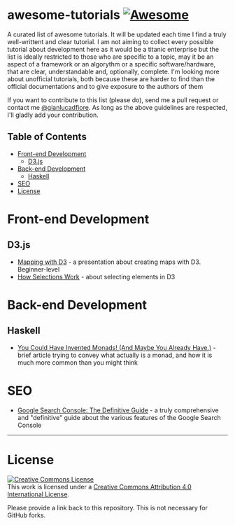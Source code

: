 # awesome-tutorials [![Awesome](https://cdn.rawgit.com/sindresorhus/awesome/d7305f38d29fed78fa85652e3a63e154dd8e8829/media/badge.svg)](https://github.com/sindresorhus/awesome)

A curated list of awesome tutorials. It will be updated each time I find a truly well-writtent and clear tutorial. I am not aiming to collect every possible tutorial about development here as it would be a titanic enterprise but the list is ideally restricted to those who are specific to a topic, may it be an aspect of a framework or an algorythm or a specific software/hardware, that are clear, understandable and, optionally, complete. I'm looking more about unofficial tutorials, both because these are harder to find than the official documentations and to give exposure to the authors of them

If you want to contribute to this list (please do), send me a pull request or contact me [@gianlucadfiore](https://twitter.com/gianlucadfiore). As long as the above guidelines are respected, I'll gladly add your contribution.

## Table of Contents

* [Front-end Development](https://github.com/Donearm/awesome-tutorials/blob/master/README.md#front-end-development)
	* [D3.js](https://github.com/Donearm/awesome-tutorials/blob/master/README.md#d3js)
* [Back-end Development](https://github.com/Donearm/awesome-tutorials/blob/master/README.md#back-end-development)
	* [Haskell](https://github.com/Donearm/awesome-tutorials/blob/master/README.md#haskell)
* [SEO](https://github.com/Donearm/awesome-tutorials/blob/master/README.md#SEO)
* [License](https://github.com/Donearm/awesome-tutorials/blob/master/README.md#license)

# Front-end Development

## D3.js

* [Mapping with D3](https://maptimeboston.github.io/d3-maptime/) - a presentation about creating maps with D3. Beginner-level
* [How Selections Work](https://bost.ocks.org/mike/selection/) - about selecting elements in D3

# Back-end Development

## Haskell

* [You Could Have Invented Monads! (And Maybe You Already Have.)](http://blog.sigfpe.com/2006/08/you-could-have-invented-monads-and.html) - brief article trying to convey what actually is a monad, and how it is much more common than you might think

# SEO

* [Google Search Console: The Definitive Guide](https://backlinko.com/google-search-console) - a truly comprehensive and "definitive" guide about the various features of the Google Search Console


------------------------

# License

<a rel="license" href="http://creativecommons.org/licenses/by/4.0/"><img alt="Creative Commons License" style="border-width:0" src="https://i.creativecommons.org/l/by/4.0/88x31.png" /></a><br />This work is licensed under a <a rel="license" href="http://creativecommons.org/licenses/by/4.0/">Creative Commons Attribution 4.0 International License</a>.

Please provide a link back to this repository. This is not necessary for GitHub forks.
